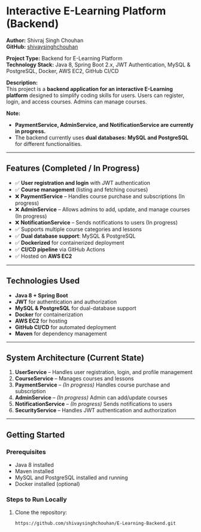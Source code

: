 # Interactive E-Learning Platform (Backend)

**Author:** Shivraj Singh Chouhan  
**GitHub:** [shivaysinghchouhan](https://github.com/shivaysinghchouhan/E-Learning-Backend.git)  

**Project Type:** Backend for E-Learning Platform  
**Technology Stack:** Java 8, Spring Boot 2.x, JWT Authentication, MySQL & PostgreSQL, Docker, AWS EC2, GitHub CI/CD  

**Description:**  
This project is a **backend application for an interactive E-Learning platform** designed to simplify coding skills for users. Users can register, login, and access courses. Admins can manage courses.  

**Note:**  
- **PaymentService, AdminService, and NotificationService are currently in progress.**  
- The backend currently uses **dual databases: MySQL and PostgreSQL** for different functionalities.  

---

## Features (Completed / In Progress)
- ✅ **User registration and login** with JWT authentication  
- ✅ **Course management** (listing and fetching courses)  
- ❌ **PaymentService** – Handles course purchase and subscriptions (In progress)  
- ❌ **AdminService** – Allows admins to add, update, and manage courses (In progress)  
- ❌ **NotificationService** – Sends notifications to users (In progress)  
- ✅ Supports multiple course categories and lessons  
- ✅ **Dual database support**: MySQL & PostgreSQL  
- ✅ **Dockerized** for containerized deployment  
- ✅ **CI/CD pipeline** via GitHub Actions  
- ✅ Hosted on **AWS EC2**  

---

## Technologies Used
- **Java 8 + Spring Boot**  
- **JWT** for authentication and authorization  
- **MySQL & PostgreSQL** for dual-database support  
- **Docker** for containerization  
- **AWS EC2** for hosting  
- **GitHub CI/CD** for automated deployment  
- **Maven** for dependency management  

---

## System Architecture (Current State)
1. **UserService** – Handles user registration, login, and profile management  
2. **CourseService** – Manages courses and lessons  
3. **PaymentService** – *(In progress)* Handles course purchase and subscription  
4. **AdminService** – *(In progress)* Admin can add/update courses  
5. **NotificationService** – *(In progress)* Sends notifications to users  
6. **SecurityService** – Handles JWT authentication and authorization  

---

## Getting Started

### Prerequisites
- Java 8 installed  
- Maven installed  
- MySQL and PostgreSQL installed and running  
- Docker installed (optional)  

### Steps to Run Locally
1. Clone the repository:
   ```bash
   https://github.com/shivaysinghchouhan/E-Learning-Backend.git
